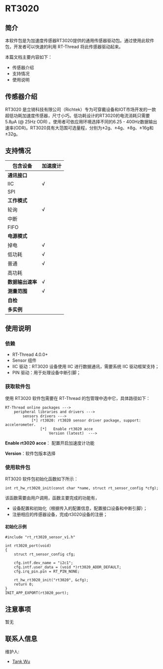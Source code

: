 # RT3020

## 简介

本软件包是为加速度传感器RT3020提供的通用传感器驱动包。通过使用此软件包，开发者可以快速的利用 RT-Thread 将此传感器驱动起来。

本篇文档主要内容如下：

- 传感器介绍
- 支持情况
- 使用说明

## 传感器介绍

RT3020 是立锜科技有限公司（Richtek）专为可穿戴设备和IOT市场开发的一款超低功耗加速度传感器，尺寸小巧。低功耗设计的RT3020的电流消耗只需要5.8μA (@ 25Hz ODR) 。使用者可依应用环境选择不同的6.25 - 400Hz数据输出速率(ODR)。RT3020具有大范围可选量程，分别为±2g、±4g、±8g、±16g和±32g。

## 支持情况

| 包含设备         | 加速度计 |
| ---------------- | -------- |
| **通讯接口**     |          |
| IIC              | √        |
| SPI              |          |
| **工作模式**     |          |
| 轮询             | √        |
| 中断             |          |
| FIFO             |          |
| **电源模式**     |          |
| 掉电             | √        |
| 低功耗           | √        |
| 普通             | √        |
| 高功耗           |          |
| **数据输出速率** | √        |
| **测量范围**     | √        |
| **自检**         |          |
| **多实例**       |          |

## 使用说明

### 依赖

- RT-Thread 4.0.0+
- Sensor 组件
- IIC 驱动：RT3020 设备使用 IIC 进行数据通讯，需要系统 IIC 驱动框架支持；
- PIN 驱动：用于处理设备中断引脚；

### 获取软件包

使用 RT3020 软件包需要在 RT-Thread 的包管理中选中它，具体路径如下：

```
RT-Thread online packages --->
    peripheral libraries and drivers --->
        sensors drivers --->
            [*] rt3020: rt3020 sensor driver package, support: accelerometer.
                [*]   Enable rt3020 acce
                    Version (latest)  --->
```

**Enable rt3020 acce**： 配置开启加速度计功能

**Version**：软件包版本选择

### 使用软件包

RT3020 软件包初始化函数如下所示：

```
int rt_hw_rt3020_init(const char *name, struct rt_sensor_config *cfg);
```

该函数需要由用户调用，函数主要完成的功能有，

- 设备配置和初始化（根据传入的配置信息，配置接口设备和中断引脚）；
- 注册相应的传感器设备，完成rt3020设备的注册；

#### 初始化示例

```
#include "rt_rt3020_sensor_v1.h"

int rt3020_port(void)
{
    struct rt_sensor_config cfg;
    
    cfg.intf.dev_name = "i2c1";
    cfg.intf.user_data = (void *)rt3020_ADDR_DEFAULT;
    cfg.irq_pin.pin = RT_PIN_NONE;

    rt_hw_rt3020_init("rt3020", &cfg);
    return 0;
}
INIT_APP_EXPORT(rt3020_port);
```

## 注意事项

暂无

## 联系人信息

维护人:

- [Tank Wu](https://github.com/hidtankwu) 
